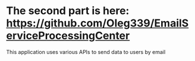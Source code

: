 # The second part is here: https://github.com/Oleg339/EmailServiceProcessingCenter

This application uses various APIs to send data to users by email
